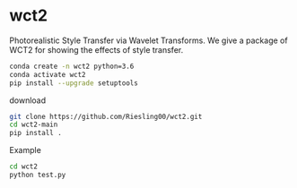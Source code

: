 # wct2
Photorealistic Style Transfer via Wavelet Transforms.
We give a package of WCT2 for showing the effects of style transfer.


```bash
conda create -n wct2 python=3.6
conda activate wct2
pip install --upgrade setuptools
```

download
```bash
git clone https://github.com/Riesling00/wct2.git
cd wct2-main
pip install .
```


Example
```bash
cd wct2
python test.py
